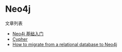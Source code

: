 # Neo4j

文章列表

- [Neo4j 基础入门](http://heyan.site:8001/datastorage/neo4j/Neo4jStart.html)
- [Cypher](http://heyan.site:8001/datastorage/neo4j/Cypher.html)
- [How to migrate from a relational database to Neo4j](http://heyan.site:8001/datastorage/neo4j/NorthwindGraph.html)